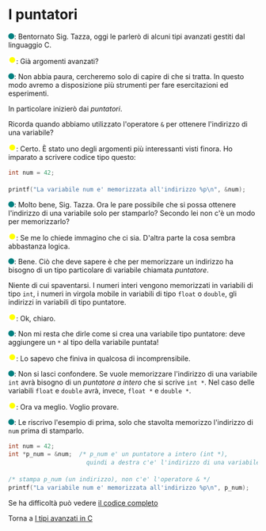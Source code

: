 # I puntatori

![](../../images/people/tess.png): Bentornato Sig. Tazza, oggi le parlerò
di alcuni tipi avanzati gestiti dal linguaggio C.

![](../../images/people/tazza.png): Già argomenti avanzati?

![](../../images/people/tess.png): Non abbia paura, cercheremo solo di capire
di che si tratta. In questo modo avremo a disposizione più strumenti per
fare esercitazioni ed esperimenti.

In particolare inizierò dai *puntatori*.

Ricorda quando abbiamo utilizzato l'operatore `&` per ottenere l'indirizzo
di una variabile?

![](../../images/people/tazza.png): Certo. &Egrave; stato uno degli argomenti
più interessanti visti finora. Ho imparato a scrivere codice tipo questo:

```c
int num = 42;

printf("La variabile num e' memorizzata all'indirizzo %p\n", &num);
```

![](../../images/people/tess.png): Molto bene, Sig. Tazza. Ora le pare possibile
che si possa ottenere l'indirizzo di una variabile solo per stamparlo?
Secondo lei non c'è un modo per memorizzarlo?

![](../../images/people/tazza.png): Se me lo chiede immagino che ci sia. D'altra
parte la cosa sembra abbastanza logica.

![](../../images/people/tess.png): Bene. Ciò che deve sapere è che per memorizzare
un indirizzo ha bisogno di un tipo particolare di variabile chiamata *puntatore*.

Niente di cui spaventarsi. I numeri interi vengono memorizzati in variabili di
tipo `int`, i numeri in virgola mobile in variabili di tipo `float` o `double`,
gli indirizzi in variabili di tipo puntatore.

![](../../images/people/tazza.png): Ok, chiaro.

![](../../images/people/tess.png): Non mi resta che dirle come si crea una variabile
tipo puntatore: deve aggiungere un `*` al tipo della variabile puntata!

![](../../images/people/tazza.png): Lo sapevo che finiva in qualcosa di incomprensibile.

![](../../images/people/tess.png): Non si lasci confondere. Se vuole memorizzare
l'indirizzo di una variabile `int` avrà bisogno di un *puntatore a intero* che
si scrive `int *`. Nel caso delle variabili `float` e `double` avrà, invece,
`float *` e `double *`.

![](../../images/people/tazza.png): Ora va meglio. Voglio provare.

![](../../images/people/tess.png): Le riscrivo l'esempio di prima, solo che stavolta
memorizzo l'indirizzo di `num` prima di stamparlo.

```c
int num = 42;
int *p_num = &num;  /* p_num e' un puntatore a intero (int *),
                      quindi a destra c'e' l'indirizzo di una variabile intera */

/* stampa p_num (un indirizzo), non c'e' l'operatore & */
printf("La variabile num e' memorizzata all'indirizzo %p\n", p_num);
```

Se ha difficoltà può vedere <a href="https://github.com/FabioZTessitore/laboratorio/blob/master/esempi/part-ii/tipi-avanzati/puntatori.c">il codice completo</a>

Torna a [I tipi avanzati in C](../summary.md)
